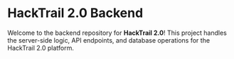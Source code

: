 # HackTrail 2.0 Backend

Welcome to the backend repository for **HackTrail 2.0**! This project handles the server-side logic, API endpoints, and database operations for the HackTrail 2.0 platform.
